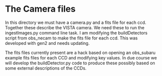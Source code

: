 # The Camera files

In this directory we must have a camera.py and a fits file for each ccd. Together these describe the VISTA camera. We need these to run the ingestImages.py command line task. I am modifying the buildDetectors script from obs_necam to make the fits file for each ccd. This was developed with gen2 and needs updating.

The fits files currently present are a hack based on opening an obs_subaru example fits files for each CCD and modifying key values. In due course we will develop the buildDetector.py code to produce these possibly based on some external descriptions of the CCDs.

